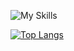 
![My Skills](https://skillicons.dev/icons?i=java,spring,docker,git,react,ts,idea,py,gradle,maven)

[![Top Langs](https://github-readme-stats.vercel.app/api/top-langs/?username=jenspapenhagen&hide=smali,html,css&layout=compact)](https://github.com/anuraghazra/github-readme-stats)

